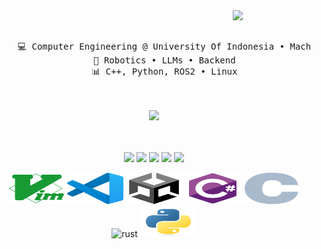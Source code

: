 <!--
**coolcmyk/coolcmyk** is a ✨ _special_ ✨ repository because its `README.md` (this file) appears on your GitHub profile.
-->

<div align="center">
<img src="https://i.pinimg.com/736x/b2/25/36/b22536969d3d3fbf6d205cb574e3d94a.jpg" width="25%" align="right" />
<!--
<img src="https://readme-typing-svg.demolab.com?font=Inconsolata&weight=500&size=50&duration=4000&pause=300&color=FFFFFF&center=true&vCenter=true&multiline=true&repeat=false&random=false&width=1300&height=140&lines=praise+the+fool+%F0%9F%8C%99%E2%99%A3%EF%B8%8F%F0%9F%83%8F" width="70%" /> -->
<br><br>
<pre>
    💻 Computer Engineering @ University Of Indonesia • Machine Learning Engineer • AI Engineer
    🤖 Robotics • LLMs • Backend
    📊 C++, Python, ROS2 • Linux
</pre>
<br><br>
<img src="https://media1.tenor.com/m/KVQ29uyAfHkAAAAC/the-fool-klein-moretti.gif" height="25%" />
<br><br><br>

[![](https://img.shields.io/badge/linkedin-0a66c2)](https://www.linkedin.com/in/ryan-adidaru-18a395277/)
[![](https://img.shields.io/badge/LeetCode-000000?style=for-the-badge&logo=LeetCode&logoColor=)](https://leetcode.com/u/excaliburx/)
[![](https://img.shields.io/badge/web-6cb2eb)](ky0.dev)
[![](https://img.shields.io/badge/t4rotClub-6e5494)](https://github.com/t4rotClub)
[![](https://img.shields.io/badge/cv-8A2BE2)](CV_new.pdf)

<img src="https://raw.githubusercontent.com/devicons/devicon/master/icons/vim/vim-plain.svg" alt="vim" width="90" height="50">
<img src="https://raw.githubusercontent.com/devicons/devicon/master/icons/vscode/vscode-original.svg" alt="vscode" width="90" height="50">
<img src="https://raw.githubusercontent.com/devicons/devicon/master/icons/unity/unity-original.svg" alt="unity" width="90" height="50">
<img src="https://raw.githubusercontent.com/devicons/devicon/master/icons/csharp/csharp-original.svg" alt="csharp" width="90" height="50">
<img src="https://raw.githubusercontent.com/devicons/devicon/master/icons/c/c-original.svg" alt="c" width="90" height="50">
<img src="https://github.com/rust-lang/rust-artwork/blob/master/logo/rust-logo-128x128-blk.png" alt="rust" width="50" height="50">
<img src="https://raw.githubusercontent.com/devicons/devicon/master/icons/python/python-original.svg" alt="python" width="90" height="50">
<!-- <p align="center">
  <a href="https://github.com/coolcmyk"><img src="https://github-readme-stats.vercel.app/api?username=coolcmyk&hide_border=true&show_icons=true" alt="coolcmyk's github stats"></a>
</p>
 -->
</div>
